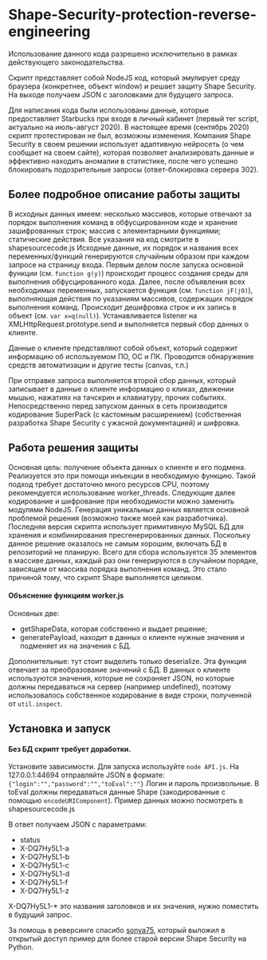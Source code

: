 # Shape-Security-protection-reverse-engineering

Использование данного кода разрешено исключительно в рамках действующего законодательства.

Скрипт представляет собой NodeJS код, который эмулирует среду браузера (конкретнее, объект window) и решает защиту Shape Security. На выходе получаем JSON с заголовками для будущего запроса.

Для написания кода были использованы данные, которые предоставляет Starbucks при входе в личный кабинет (первый тег script, актуально на июль-август 2020).
В настоящее время (сентябрь 2020) скрипт протестирован не был, возможны изменения. Компания Shape Security в своем решении использует адаптивную нейросеть (о чем сообщает на своем сайте), которая позволяет анализировать данные и эффективно находить аномалии в статистике, после чего успешно блокировать подозрительные запросы (ответ-блокировка сервера 302).

## Более подробное описание работы защиты
В исходных данных имеем: несколько массивов, которые отвечают за порядок выполнения команд в обфусцированном коде и хранение зашифрованных строк; массив с элементарными функциями; статические действия.
Все указания на код смотрите в shapesourcecode.js
Исходные данные, их порядок и названия всех переменных/функций генерируются случайным образом при каждом запросе на страницу входа. Первым делом после запуска основной функции (см. `function g(y)`) происходит процесс создания среды для выполнения обфусцированного кода. Далее, после объявления всех необходимых переменных, запускается функция (см. `function jF(jO)`), выполняющая действия по указаниям массивов, содержащих порядок выполнения команд.
Происходит дешифровка строк и их запись в объект (см. `var x=q(null)`).
Устанавливается listener на XMLHttpRequest.prototype.send и выполняется первый сбор данных о клиенте.

Данные о клиенте представляют собой объект, который содержит информацию об используемом ПО, ОС и ПК. Проводится обнаружение средств автоматизации и другие тесты (canvas, т.п.)

При отправке запроса выполняется второй сбор данных, который записывает в данные о клиенте информацию о кликах, движении мышью, нажатиях на тачскрин и клавиатуру, прочих событиях.
Непосредственно перед запуском данных в сеть производится кодирование SuperPack (с кастомным расширением) (собственная разработка Shape Security с ужасной документацией) и шифровка.

## Работа решения защиты
Основная цель: получение объекта данных о клиенте и его подмена. Реализуется это при помощи инъекции в необходимую функцию. Такой подход требует достаточно много ресурсов CPU, поэтому рекомендуется использование worker_threads.
Следующие далее кодирование и шифрование при необходимости можно заменить модулями NodeJS.
Генерация уникальных данных является основной проблемой решения (возможно также моей как разработчика). Последняя версия скрипта использует примитивную MySQL БД для хранения и комбинирования пресгенерированных данных. Поскольку данное решение оказалось не самым хорошим, включать БД в репозиторий не планирую.
Всего для сбора используется 35 элементов в массиве данных, каждый раз они генерируются в случайном порядке, зависящем от массива порядка выполнения команд. Это стало причиной тому, что скрипт Shape выполняется целиком.

#### Объяснение функциям worker.js
Основных две:
* getShapeData, которая собственно и выдает решение;
* generatePayload, находит в данных о клиенте нужные значения и подменяет их на значения с БД.

Дополнительные: тут стоит выделить только deserialize. Эта функция отвечает за преобразование значений с БД. В данных о клиенте используются значения, которые не сохраняет JSON, но которые должны передаваться на сервер (например undefined), поэтому использовалось собственное кодирование в виде строки, полученной от `util.inspect`.

## Установка и запуск
#### Без БД скрипт требует доработки.
Установите зависимости.
Для запуска используйте `node API.js`.
На 127.0.0.1:44694 отправляйте JSON в формате:
`{"login":"","password":"","toEval":""}`
Логин и пароль произвольные. В toEval должны передаваться данные Shape (закодированные с помощью `encodeURIComponent`). Пример данных можно посмотреть в shapesourcecode.js

В ответ получаем JSON с параметрами:
* status
* X-DQ7Hy5L1-a
* X-DQ7Hy5L1-b
* X-DQ7Hy5L1-c
* X-DQ7Hy5L1-d
* X-DQ7Hy5L1-f
* X-DQ7Hy5L1-z

X-DQ7Hy5L1-* это названия заголовков и их значения, нужно поместить в будущий запрос.

За помощь в реверсинге спасибо [sonya75](https://github.com/sonya75/starbucks-botdetection-cracked), который выложил в открытый доступ пример для более старой версии Shape Security на Python.
